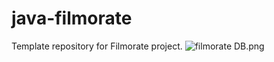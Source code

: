 # java-filmorate
Template repository for Filmorate project.
![filmorate DB.png](..%2F..%2F..%2F..%2F..%2FDownloads%2Ffilmorate%20DB.png)